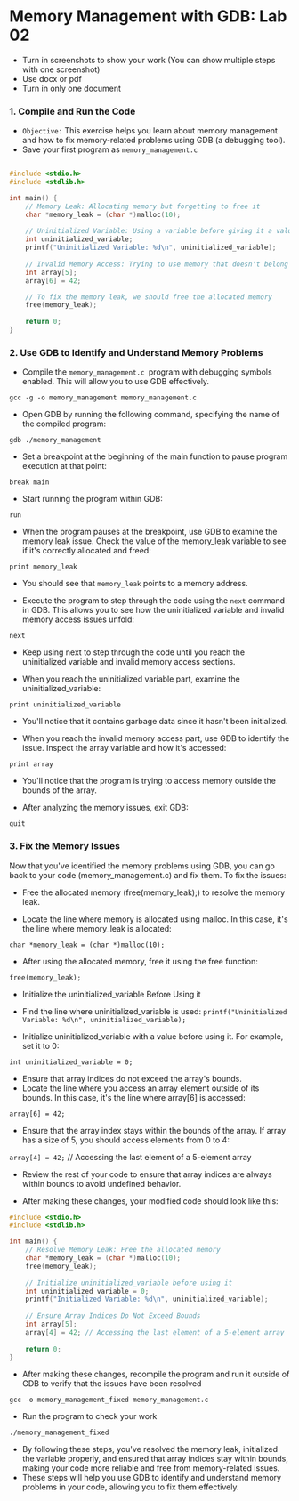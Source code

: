 # Memory Management with GDB: Lab 02

- Turn in screenshots to show your work (You can show multiple steps with one screenshot)
- Use docx or pdf
- Turn in only one document

### 1. Compile and Run the Code
- `Objective:` This exercise helps you learn about memory management and how to fix memory-related problems using GDB (a debugging tool).
- Save your first program as `memory_management.c`
```c

#include <stdio.h>
#include <stdlib.h>

int main() {
    // Memory Leak: Allocating memory but forgetting to free it
    char *memory_leak = (char *)malloc(10);
    
    // Uninitialized Variable: Using a variable before giving it a value
    int uninitialized_variable;
    printf("Uninitialized Variable: %d\n", uninitialized_variable);
    
    // Invalid Memory Access: Trying to use memory that doesn't belong to us
    int array[5];
    array[6] = 42;

    // To fix the memory leak, we should free the allocated memory
    free(memory_leak);
    
    return 0;
}
```
### 2.  Use GDB to Identify and Understand Memory Problems

- Compile the `memory_management.c `program with debugging symbols enabled. This will allow you to use GDB effectively.

`gcc -g -o memory_management memory_management.c`

- Open GDB by running the following command, specifying the name of the compiled program:

`gdb ./memory_management`

- Set a breakpoint at the beginning of the main function to pause program execution at that point:

`break main`

- Start running the program within GDB:

`run`

- When the program pauses at the breakpoint, use GDB to examine the memory leak issue. Check the value of the memory_leak variable to see if it's correctly allocated and freed:
 
`print memory_leak`
- You should see that `memory_leak` points to a memory address.

- Execute the program to step through the code using the `next` command in GDB. This allows you to see how the uninitialized variable and invalid memory access issues unfold:

`next`
- Keep using next to step through the code until you reach the uninitialized variable and invalid memory access sections.

- When you reach the uninitialized variable part, examine the uninitialized_variable:


`print uninitialized_variable`
- You'll notice that it contains garbage data since it hasn't been initialized.


- When you reach the invalid memory access part, use GDB to identify the issue. Inspect the array variable and how it's accessed:


`print array`
- You'll notice that the program is trying to access memory outside the bounds of the array.

- After analyzing the memory issues, exit GDB:

`quit`
### 3. Fix the Memory Issues

Now that you've identified the memory problems using GDB, you can go back to your code (memory_management.c) and fix them. To fix the issues:

- Free the allocated memory (free(memory_leak);) to resolve the memory leak.

- Locate the line where memory is allocated using malloc. In this case, it's the line where memory_leak is allocated:

`char *memory_leak = (char *)malloc(10);`
- After using the allocated memory, free it using the free function:

`free(memory_leak);`
- Initialize the uninitialized_variable Before Using it

- Find the line where uninitialized_variable is used:
`printf("Uninitialized Variable: %d\n", uninitialized_variable);`
- Initialize uninitialized_variable with a value before using it. For example, set it to 0:

`int uninitialized_variable = 0;`

- Ensure that array indices do not exceed the array's bounds.
- Locate the line where you access an array element outside of its bounds. In this case, it's the line where array[6] is accessed:

`array[6] = 42;`
- Ensure that the array index stays within the bounds of the array. If array has a size of 5, you should access elements from 0 to 4:

`array[4] = 42;` // Accessing the last element of a 5-element array
- Review the rest of your code to ensure that array indices are always within bounds to avoid undefined behavior.

- After making these changes, your modified code should look like this:
```c
#include <stdio.h>
#include <stdlib.h>

int main() {
    // Resolve Memory Leak: Free the allocated memory
    char *memory_leak = (char *)malloc(10);
    free(memory_leak);
    
    // Initialize uninitialized_variable before using it
    int uninitialized_variable = 0;
    printf("Initialized Variable: %d\n", uninitialized_variable);
    
    // Ensure Array Indices Do Not Exceed Bounds
    int array[5];
    array[4] = 42; // Accessing the last element of a 5-element array
    
    return 0;
}
```

  
- After making these changes, recompile the program and run it outside of GDB to verify that the issues have been resolved

`gcc -o memory_management_fixed memory_management.c`
- Run the program to check your work
  
`./memory_management_fixed`
- By following these steps, you've resolved the memory leak, initialized the variable properly, and ensured that array indices stay within bounds, making your code more reliable and free from memory-related issues.
- These steps will help you use GDB to identify and understand memory problems in your code, allowing you to fix them effectively.
